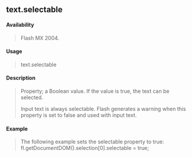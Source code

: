 ## text.selectable

#### Availability

> Flash MX 2004.

#### Usage

> text.selectable

#### Description

> Property; a Boolean value. If the value is true, the text can be selected.
>
> Input text is always selectable. Flash generates a warning when this property is set to false and used with input text.

#### Example

> The following example sets the selectable property to true: fl.getDocumentDOM().selection\[0\].selectable = true;
